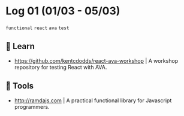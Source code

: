 # Log 01 (01/03 - 05/03)

`functional` `react` `ava` `test`

## :book: Learn

- https://github.com/kentcdodds/react-ava-workshop | A workshop repository for testing React with AVA.

## :wrench: Tools

- http://ramdajs.com | A practical functional library for Javascript programmers.
